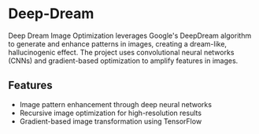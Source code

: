 # Deep-Dream

Deep Dream Image Optimization leverages Google's DeepDream algorithm to generate and enhance patterns in images, creating a dream-like, hallucinogenic effect. The project uses convolutional neural networks (CNNs) and gradient-based optimization to amplify features in images.

## Features
* Image pattern enhancement through deep neural networks
* Recursive image optimization for high-resolution results
* Gradient-based image transformation using TensorFlow
